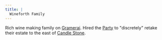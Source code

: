 ```yaml
---
title: |
  Wineforth Family
---
```


Rich wine making family on [Gramerai](Locations/Cloud%20Sea/Shards/Gramerai/Gramerai.md). Hired the [Party](People/Party/Party.md) to "discretely" retake their estate to the east of [Candle Stone](Locations/Cloud%20Sea/Shards/Gramerai/Candle%20Stone/Candle%20Stone.md).
